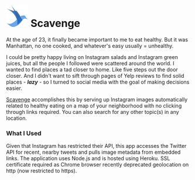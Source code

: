 # ![alt text][logo] Scavenge

At the age of 23, it finally became important to me to eat healthy. But it was Manhattan, no one cooked, and whatever's easy usually = unhealthy.

I could be pretty happy living on Instagram salads and Instagram green juices, but all the people I followed were scattered around the world. I wanted to find places a tad closer to home. Like five steps out the door closer. And I didn't want to sift through pages of Yelp reviews to find solid places - **_lazy_** - so I turned to social media with the goal of making decisions easier.

[Scavenge][site] accomplishes this by serving up Instagram images automatically related to healthy eating on a map of your neighborhood with no clicking through links required. You can also search for any other topic(s) in any location.

### What I Used

Given that Instagram has restricted their API, this app accesses the Twitter API for recent, nearby tweets and pulls image metadata from embedded links. The application uses Node.js and is hosted using Heroku. SSL certificate required as Chrome browser recently deprecated geolocation on http (now restricted to https).



[site]: https://www.scavenge.io "Scavenge site"
[logo]: https://github.com/simeonlee/scavenge/blob/master/public/images/scavengebird%402x.png "Scavenge logo"